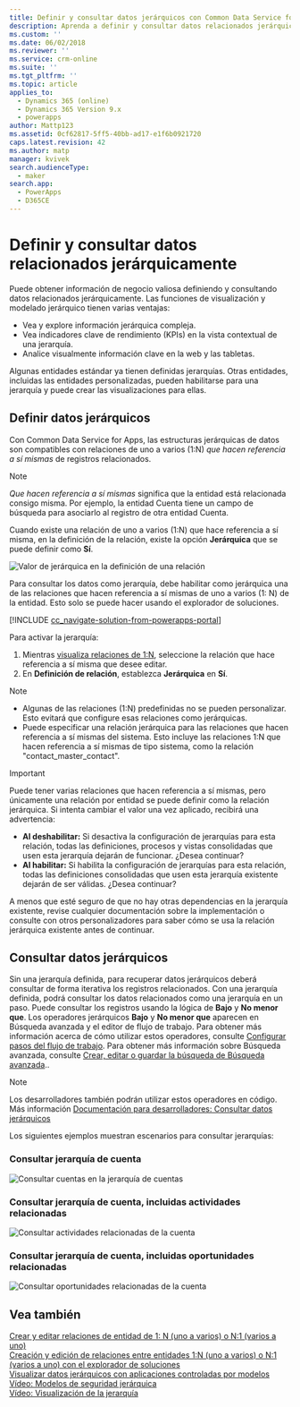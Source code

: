 ```yaml
---
title: Definir y consultar datos jerárquicos con Common Data Service for Apps | MicrosoftDocs
description: Aprenda a definir y consultar datos relacionados jerárquicamente
ms.custom: ''
ms.date: 06/02/2018
ms.reviewer: ''
ms.service: crm-online
ms.suite: ''
ms.tgt_pltfrm: ''
ms.topic: article
applies_to:
  - Dynamics 365 (online)
  - Dynamics 365 Version 9.x
  - powerapps
author: Mattp123
ms.assetid: 0cf62817-5ff5-40bb-ad17-e1f6b0921720
caps.latest.revision: 42
ms.author: matp
manager: kvivek
search.audienceType:
  - maker
search.app:
  - PowerApps
  - D365CE
---
```

# <a name="define-and-query-hierarchically-related-data"></a>Definir y consultar datos relacionados jerárquicamente

Puede obtener información de negocio valiosa definiendo y consultando datos relacionados jerárquicamente. Las funciones de visualización y modelado jerárquico tienen varias ventajas:  
  
- Vea y explore información jerárquica compleja.  
- Vea indicadores clave de rendimiento (KPIs) en la vista contextual de una jerarquía.  
- Analice visualmente información clave en la web y las tabletas.  
  
Algunas entidades estándar ya tienen definidas jerarquías. Otras entidades, incluidas las entidades personalizadas, pueden habilitarse para una jerarquía y puede crear las visualizaciones para ellas. 

## <a name="define-hierarchical-data"></a>Definir datos jerárquicos

Con Common Data Service for Apps, las estructuras jerárquicas de datos son compatibles con relaciones de uno a varios (1:N) *que hacen referencia a sí mismas* de registros relacionados. 

> [!NOTE]
> *Que hacen referencia a sí mismas* significa que la entidad está relacionada consigo misma. Por ejemplo, la entidad Cuenta tiene un campo de búsqueda para asociarlo al registro de otra entidad Cuenta.

Cuando existe una relación de uno a varios (1:N) que hace referencia a sí misma, en la definición de la relación, existe la opción **Jerárquica** que se puede definir como **Sí**.

![Valor de jerárquica en la definición de una relación](media/self-referential-relationship-car-solution-explorer.png)

Para consultar los datos como jerarquía, debe habilitar como jerárquica una de las relaciones que hacen referencia a sí mismas de uno a varios (1: N) de la entidad. Esto solo se puede hacer usando el explorador de soluciones.

[!INCLUDE [cc_navigate-solution-from-powerapps-portal](../../includes/cc_navigate-solution-from-powerapps-portal.md)]

Para activar la jerarquía:  
  
1. Mientras [visualiza relaciones de 1:N](create-edit-1n-relationships-solution-explorer.md#view-entity-relationships), seleccione la relación que hace referencia a sí misma que desee editar.
2. En **Definición de relación**, establezca **Jerárquica** en **Sí**.  
  
> [!NOTE]
> - Algunas de las relaciones (1:N) predefinidas no se pueden personalizar. Esto evitará que configure esas relaciones como jerárquicas.  
> - Puede especificar una relación jerárquica para las relaciones que hacen referencia a sí mismas del sistema. Esto incluye las relaciones 1:N que hacen referencia a sí mismas de tipo sistema, como la relación "contact_master_contact".  

> [!IMPORTANT]
> Puede tener varias relaciones que hacen referencia a sí mismas, pero únicamente una relación por entidad se puede definir como la relación jerárquica. Si intenta cambiar el valor una vez aplicado, recibirá una advertencia:
>
> - **Al deshabilitar:** Si desactiva la configuración de jerarquías para esta relación, todas las definiciones, procesos y vistas consolidadas que usen esta jerarquía dejarán de funcionar. ¿Desea continuar? 
> - **Al habilitar:** Si habilita la configuración de jerarquías para esta relación, todas las definiciones consolidadas que usen esta jerarquía existente dejarán de ser válidas. ¿Desea continuar?
>
> A menos que esté seguro de que no hay otras dependencias en la jerarquía existente, revise cualquier documentación sobre la implementación o consulte con otros personalizadores para saber cómo se usa la relación jerárquica existente antes de continuar.

<a name="BKMK_Querydata"></a> 
  
## <a name="query-hierarchical-data"></a>Consultar datos jerárquicos  

Sin una jerarquía definida, para recuperar datos jerárquicos deberá consultar de forma iterativa los registros relacionados. Con una jerarquía definida, podrá consultar los datos relacionados como una jerarquía en un paso. Puede consultar los registros usando la lógica de **Bajo** y **No menor que**. Los operadores jerárquicos **Bajo** y **No menor que** aparecen en Búsqueda avanzada y el editor de flujo de trabajo. Para obtener más información acerca de cómo utilizar estos operadores, consulte [Configurar pasos del flujo de trabajo](/flow/configure-workflow-steps#setting-conditions-for-workflow-actions). Para obtener más información sobre Búsqueda avanzada, consulte [Crear, editar o guardar la búsqueda de Búsqueda avanzada](https://docs.microsoft.com/dynamics365/customer-engagement/basics/save-advanced-find-search)..  

> [!NOTE]
> Los desarrolladores también podrán utilizar estos operadores en código. Más información [Documentación para desarrolladores: Consultar datos jerárquicos](/dynamics365/customer-engagement/developer/org-service/query-hierarchical-data)
  
Los siguientes ejemplos muestran escenarios para consultar jerarquías:  
  
### <a name="query-account-hierarchy"></a>Consultar jerarquía de cuenta  
  
![Consultar cuentas en la jerarquía de cuentas](media/query-accounts.png)  
  
### <a name="query-account-hierarchy-including-related-activities"></a>Consultar jerarquía de cuenta, incluidas actividades relacionadas  
  
![Consultar actividades relacionadas de la cuenta](media/query-account-related-activities.png)  
  
###  <a name="query-account-hierarchy-including-related-opportunities"></a>Consultar jerarquía de cuenta, incluidas oportunidades relacionadas  
  
![Consultar oportunidades relacionadas de la cuenta](media/query-account-related-opportunities.png)  
  
## <a name="see-also"></a>Vea también 
[Crear y editar relaciones de entidad de 1: N (uno a varios) o N:1 (varios a uno)](create-edit-1n-relationships.md)<br />
[Creación y edición de relaciones entre entidades 1:N (uno a varios) o N:1 (varios a uno) con el explorador de soluciones](create-edit-1n-relationships-solution-explorer.md)<br />
[Visualizar datos jerárquicos con aplicaciones controladas por modelos](visualize-hierarchical-data.md)<br />
[Vídeo: Modelos de seguridad jerárquica](http://www.youtube.com/watch?v=kx5So32DrCo&index=10&list=PLC3591A8FE4ADBE07)<br />
[Vídeo: Visualización de la jerarquía](http://www.youtube.com/watch?v=_dGBE6icLNw&index=9&list=PLC3591A8FE4ADBE07)
